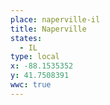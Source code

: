 ```yaml
---
place: naperville-il
title: Naperville
states:
  - IL
type: local
x: -88.1535352
y: 41.7508391
wwc: true
---
```

